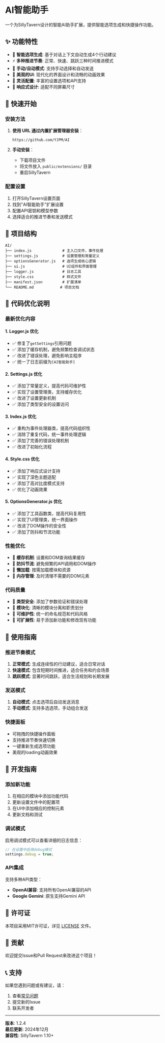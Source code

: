 # AI智能助手

一个为SillyTavern设计的智能AI助手扩展，提供智能选项生成和快捷操作功能。

## ✨ 功能特性

- 🤖 **智能选项生成**: 基于对话上下文自动生成4个行动建议
- ⚡ **多种推进节奏**: 正常、快速、跳跃三种时间推进模式
- 🎯 **手动/自动模式**: 支持手动选择和自动发送
- 🎨 **美观的UI**: 现代化的界面设计和流畅的动画效果
- 🔧 **灵活配置**: 丰富的设置选项和API支持
- 📱 **响应式设计**: 适配不同屏幕尺寸

## 🚀 快速开始

### 安装方法

1. **使用 URL 通过内置扩展管理器安装**：
   ```
   https://github.com/YJPM/AI
   ```

2. **手动安装**：
   - 下载项目文件
   - 将文件放入 `public/extensions/` 目录
   - 重启SillyTavern

### 配置设置

1. 打开SillyTavern设置页面
2. 找到"AI智能助手"扩展设置
3. 配置API密钥和模型参数
4. 选择适合的推进节奏和发送模式

## 📁 项目结构

```
AI/
├── index.js              # 主入口文件，事件处理
├── settings.js           # 设置管理和常量定义
├── optionsGenerator.js   # 选项生成核心逻辑
├── ui.js                 # UI组件和界面管理
├── logger.js             # 日志工具
├── style.css             # 样式文件
├── manifest.json         # 扩展清单
└── README.md            # 项目文档
```

## 🔧 代码优化说明

### 最新优化内容

#### 1. **Logger.js 优化**
- ✅ 修复了`getSettings`引用问题
- ✅ 添加了缓存机制，避免频繁检查调试状态
- ✅ 改进了错误处理，避免影响主程序
- ✅ 统一了日志前缀为`[AI智能助手]`

#### 2. **Settings.js 优化**
- ✅ 添加了常量定义，提高代码可维护性
- ✅ 实现了设置管理类，支持缓存优化
- ✅ 改进了设置更新机制
- ✅ 添加了类型安全的设置访问

#### 3. **Index.js 优化**
- ✅ 重构为事件处理器类，提高代码组织性
- ✅ 消除了重复代码，统一事件处理逻辑
- ✅ 添加了完善的错误处理机制
- ✅ 改进了初始化流程

#### 4. **Style.css 优化**
- ✅ 添加了响应式设计支持
- ✅ 实现了深色主题适配
- ✅ 添加了高对比度模式支持
- ✅ 优化了动画效果

#### 5. **OptionsGenerator.js 优化**
- ✅ 添加了工具函数类，提高代码复用性
- ✅ 实现了UI管理类，统一界面操作
- ✅ 改进了DOM操作的安全性
- ✅ 添加了防抖和节流功能

### 性能优化

- 🚀 **缓存机制**: 设置和DOM查询结果缓存
- 🚀 **防抖节流**: 避免频繁的API调用和DOM操作
- 🚀 **懒加载**: 按需加载模块和资源
- 🚀 **内存管理**: 及时清理不需要的DOM元素

### 代码质量

- 📝 **类型安全**: 添加了参数验证和错误处理
- 📝 **模块化**: 清晰的模块分离和职责划分
- 📝 **可维护性**: 统一的命名规范和代码风格
- 📝 **可扩展性**: 易于添加新功能和修改现有功能

## 🎯 使用指南

### 推进节奏模式

1. **正常模式**: 生成连续性的行动建议，适合日常对话
2. **快速模式**: 包含短期时间推进，适合任务和约会场景
3. **跳跃模式**: 显著时间跳跃，适合生活规划和长期发展

### 发送模式

1. **自动模式**: 点击选项后自动发送消息
2. **手动模式**: 支持多选选项，手动组合发送

### 快捷面板

- 可拖拽的快捷操作面板
- 支持推进节奏快速切换
- 一键重新生成选项功能
- 美观的loading动画效果

## 🔧 开发指南

### 添加新功能

1. 在相应的模块中添加功能代码
2. 更新设置文件中的配置项
3. 在UI中添加相应的控制元素
4. 更新文档和测试

### 调试模式

启用调试模式可以查看详细的日志信息：

```javascript
// 在设置中启用debug模式
settings.debug = true;
```

### API集成

支持多种API类型：

- **OpenAI兼容**: 支持所有OpenAI兼容的API
- **Google Gemini**: 原生支持Gemini API

## 📄 许可证

本项目采用MIT许可证，详见 [LICENSE](LICENSE) 文件。

## 🤝 贡献

欢迎提交Issue和Pull Request来改进这个项目！

## 📞 支持

如果您遇到问题或有建议，请：

1. 查看[常见问题](https://github.com/YJPM/AI/issues)
2. 提交新的Issue
3. 联系开发者

---

**版本**: 1.2.4  
**最后更新**: 2024年12月  
**兼容性**: SillyTavern 1.10+
